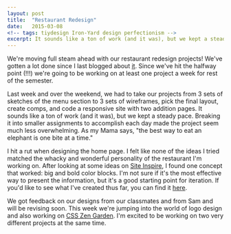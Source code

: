 ```yaml
---
layout: post
title:  "Restaurant Redesign"
date:   2015-03-08
<!-- tags: tiydesign Iron-Yard design perfectionism -->
excerpt: It sounds like a ton of work (and it was), but we kept a steady pace. Breaking it into smaller assignments to accomplish each day made the project seem much less overwhelming. As my Mama says, "the best way to eat an elephant is one bite at a time."
---
```


We're moving full steam ahead with our restaurant redesign projects! We've gotten a lot done since I last blogged about [it](http://crowjm.github.io/2015/02/22/exploring-typography.html). Since we've hit the halfway point (!!!) we're going to be working on at least one project a week for rest of the semester.

Last week and over the weekend, we had to take our projects from 3 sets of sketches of the menu section to 3 sets of wireframes, pick the final layout, create comps, and code a responsive site with two addition pages. It sounds like a ton of work (and it was), but we kept a steady pace. Breaking it into smaller assignments to accomplish each day made the project seem much less overwhelming. As my Mama says, "the best way to eat an elephant is one bite at a time."

I hit a rut when designing the home page. I felt like none of the ideas I tried matched the whacky and wonderful personality of the restaurant I'm working on. After looking at some ideas on [Site Inspire](http://www.siteinspire.com/), I found one concept that worked: big and bold color blocks. I'm not sure if it's the most effective way to present the information, but it's a good starting point for iteration. If you'd like to see what I've created thus far, you can find it [here](http://crowjm.github.io/tiy_assignments/day_29/bouldin_redesign/index.html). 

We got feedback on our designs from our classmates and from Sam and will be revising soon. This week we're jumping into the world of logo design and also working on [CSS Zen Garden](http://www.csszengarden.com/). I'm excited to be working on two very different projects at the same time.

